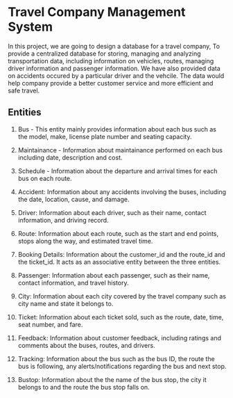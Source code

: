 # Travel Company Management System

In this project, we are going to design a database for a travel company, To
provide a centralized database for storing, managing and analyzing transportation data, including 
information on vehicles, routes, managing driver information and passenger information. We have also provided data on accidents occured by a particular driver and the vehcile. The data would help company provide a better customer service and more efficient and safe travel.

## Entities

1. Bus - This entity mainly provides information about each bus such as the model, make, license plate number and seating capacity.

2. Maintainance - Information about maintainance performed on each bus including date, description and cost.

3. Schedule - Information about the departure and arrival times for each bus on each route.

4. Accident: Information about any accidents involving the buses, including the date, location, cause, and damage.

5. Driver: Information about each driver, such as their name, contact information, and driving record.

6. Route: Information about each route, such as the start and end points, stops along the way, and estimated travel time.

7. Booking Details: Information about the customer_id and the route_id and the ticket_id. It acts as an associative entity between the three    entities.

8. Passenger:  Information about each passenger, such as their name, contact information, and travel history.

9. City: Information about each city covered by the travel company such as city name and state it belongs to.

10. Ticket: Information about each ticket sold, such as the route, date, time, seat number, and fare.

11. Feedback:  Information about customer feedback, including ratings and comments about the buses, routes, and drivers.

12. Tracking: Information about the bus such as the bus ID, the route the bus is following, any alerts/notifications regarding the bus and next stop.

13. Bustop: Information about the the name of the bus stop, the city it belongs to and the route the bus stop falls on.

